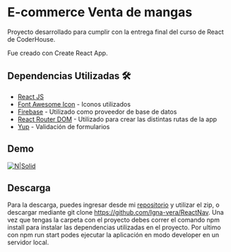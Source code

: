 # E-commerce Venta de mangas
Proyecto desarrollado para cumplir con la entrega final del curso de React de CoderHouse.

Fue creado con Create React App.

## Dependencias Utilizadas 🛠️

- [React JS] 
- [Font Awesome Icon] - Iconos utilizados
- [Firebase] - Utilizado como proveedor de base de datos
- [React Router DOM] - Utilizado para crear las distintas rutas de la app
- [Yup] - Validación de formularios

## Demo

[![N|Solid](https://media-exp1.licdn.com/dms/image/C560BAQG8HTJEoqPI4Q/company-logo_200_200/0/1625843974996?e=2159024400&v=beta&t=VruK-Bp_G73A3mknEVm5vhouTo6kqn79zJ8BvQgRvpo)](https://adoring-nightingale-ca6d0f.netlify.app)

## Descarga

Para la descarga, puedes ingresar desde mi [repositorio] y utilizar el zip, o descargar mediante git clone https://github.com/Igna-vera/ReactNav. Una vez que tengas la carpeta con el proyecto debes correr el comando npm install para instalar las dependencias utilizadas en el proyecto. Por ultimo con npm run start podes ejecutar la aplicación en modo developer en un servidor local.


[React JS]: <https://reactjs.org/>
[Font Awesome Icon]: <https://fontawesome.com/v5.15/icons>
[Firebase]:<https://firebase.google.com/?hl=es>
[React Router DOM]: <https://v5.reactrouter.com/web/guides/quick-start>
[Yup]: <https://www.npmjs.com/package/yup>
[repositorio]: <https://github.com/Igna-vera/ReactNav>


